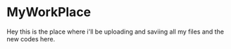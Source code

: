 # MyWorkPlace
Hey this is the place where i'll be uploading and saviing all my files and the new codes here.
